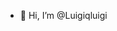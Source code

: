 - 👋 Hi, I’m @Luigiqluigi

<!---
Luigiqluigi/Luigiqluigi is a ✨ special ✨ repository because its `README.md` (this file) appears on your GitHub profile.
You can click the Preview link to take a look at your changes.
--->
